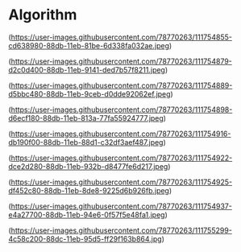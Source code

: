 # Algorithm

(https://user-images.githubusercontent.com/78770263/111754855-cd638980-88db-11eb-81be-6d338fa032ae.jpeg)

(https://user-images.githubusercontent.com/78770263/111754879-d2c0d400-88db-11eb-9141-ded7b57f8211.jpeg)

(https://user-images.githubusercontent.com/78770263/111754889-d5bbc480-88db-11eb-9ceb-d0dde92062ef.jpeg)

(https://user-images.githubusercontent.com/78770263/111754898-d6ecf180-88db-11eb-813a-77fa55924777.jpeg)

(https://user-images.githubusercontent.com/78770263/111754916-db190f00-88db-11eb-88d1-c32df3aef487.jpeg)

(https://user-images.githubusercontent.com/78770263/111754922-dce2d280-88db-11eb-932b-d8477fe6d217.jpeg)

(https://user-images.githubusercontent.com/78770263/111754925-df452c80-88db-11eb-8de8-9225d6b926fb.jpeg)

(https://user-images.githubusercontent.com/78770263/111754937-e4a27700-88db-11eb-94e6-0f57f5e48fa1.jpeg)

(https://user-images.githubusercontent.com/78770263/111755299-4c58c200-88dc-11eb-95d5-ff29f163b864.jpg)
